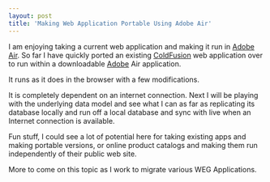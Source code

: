 ```yaml
---
layout: post
title: 'Making Web Application Portable Using Adobe Air'
---
```

I am enjoying taking a current web application and making it run in <a class="zem_slink" title="Adobe Integrated Runtime" rel="homepage" href="http://www.adobe.com/products/air/">Adobe Air</a>. So far I have quickly ported an existing <a class="zem_slink" title="ColdFusion" rel="homepage" href="http://www.adobe.com/products/coldfusion">ColdFusion</a> web application over to run within a downloadable <a class="zem_slink" title="Adobe Systems" rel="homepage" href="http://www.adobe.com/">Adobe</a> Air application.<p></p>
It runs as it does in the browser with a few modifications.<p></p>
It is completely dependent on an internet connection. Next I will be playing with the underlying data model and see what I can as far as replicating its database locally and run off a local database and sync with live when an Internet connection is available.<p></p>
Fun stuff, I could see a lot of potential here for taking existing apps and making portable versions, or online product catalogs and making them run independently of their public web site.<p></p>
More to come on this topic as I work to migrate various WEG Applications.
